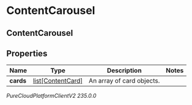 # ContentCarousel

## ContentCarousel

## Properties

|Name | Type | Description | Notes|
|------------ | ------------- | ------------- | -------------|
| **cards** | [list[ContentCard]](ContentCard) | An array of card objects. | |



_PureCloudPlatformClientV2 235.0.0_
